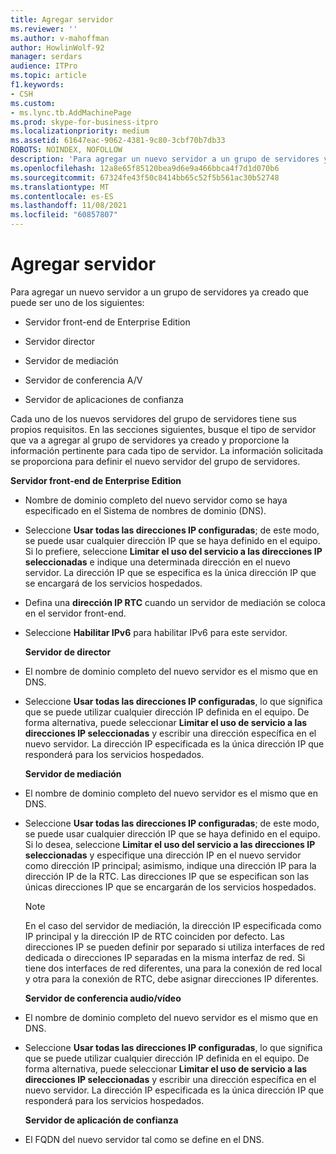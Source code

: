 ```yaml
---
title: Agregar servidor
ms.reviewer: ''
ms.author: v-mahoffman
author: HowlinWolf-92
manager: serdars
audience: ITPro
ms.topic: article
f1.keywords:
- CSH
ms.custom:
- ms.lync.tb.AddMachinePage
ms.prod: skype-for-business-itpro
ms.localizationpriority: medium
ms.assetid: 61647eac-9062-4381-9c80-3cbf70b7db33
ROBOTS: NOINDEX, NOFOLLOW
description: 'Para agregar un nuevo servidor a un grupo de servidores ya creado que puede ser uno de los siguientes:'
ms.openlocfilehash: 12a8e65f85120bea9d6e9a466bbca4f7d1d070b6
ms.sourcegitcommit: 67324fe43f50c8414bb65c52f5b561ac30b52748
ms.translationtype: MT
ms.contentlocale: es-ES
ms.lasthandoff: 11/08/2021
ms.locfileid: "60857807"
---
```

# <a name="add-server"></a>Agregar servidor
 
Para agregar un nuevo servidor a un grupo de servidores ya creado que puede ser uno de los siguientes:
  
- Servidor front-end de Enterprise Edition
    
- Servidor director
    
- Servidor de mediación
    
- Servidor de conferencia A/V
    
- Servidor de aplicaciones de confianza
    
Cada uno de los nuevos servidores del grupo de servidores tiene sus propios requisitos. En las secciones siguientes, busque el tipo de servidor que va a agregar al grupo de servidores ya creado y proporcione la información pertinente para cada tipo de servidor. La información solicitada se proporciona para definir el nuevo servidor del grupo de servidores.
  
 **Servidor front-end de Enterprise Edition**
  
- Nombre de dominio completo del nuevo servidor como se haya especificado en el Sistema de nombres de dominio (DNS).
    
- Seleccione **Usar todas las direcciones IP configuradas**; de este modo, se puede usar cualquier dirección IP que se haya definido en el equipo. Si lo prefiere, seleccione **Limitar el uso del servicio a las direcciones IP seleccionadas** e indique una determinada dirección en el nuevo servidor. La dirección IP que se especifica es la única dirección IP que se encargará de los servicios hospedados.
    
- Defina una **dirección IP RTC** cuando un servidor de mediación se coloca en el servidor front-end.
    
- Seleccione **Habilitar IPv6** para habilitar IPv6 para este servidor.
    
  **Servidor de director**
  
- El nombre de dominio completo del nuevo servidor es el mismo que en DNS.
    
- Seleccione **Usar todas las direcciones IP configuradas**, lo que significa que se puede utilizar cualquier dirección IP definida en el equipo. De forma alternativa, puede seleccionar **Limitar el uso de servicio a las direcciones IP seleccionadas** y escribir una dirección específica en el nuevo servidor. La dirección IP especificada es la única dirección IP que responderá para los servicios hospedados.
    
  **Servidor de mediación**
  
- El nombre de dominio completo del nuevo servidor es el mismo que en DNS.
    
- Seleccione **Usar todas las direcciones IP configuradas**; de este modo, se puede usar cualquier dirección IP que se haya definido en el equipo. Si lo desea, seleccione **Limitar el uso del servicio a las direcciones IP seleccionadas** y especifique una dirección IP en el nuevo servidor como dirección IP principal; asimismo, indique una dirección IP para la dirección IP de la RTC. Las direcciones IP que se especifican son las únicas direcciones IP que se encargarán de los servicios hospedados.
    
    > [!NOTE]
    > En el caso del servidor de mediación, la dirección IP especificada como IP principal y la dirección IP de RTC coinciden por defecto. Las direcciones IP se pueden definir por separado si utiliza interfaces de red dedicada o direcciones IP separadas en la misma interfaz de red. Si tiene dos interfaces de red diferentes, una para la conexión de red local y otra para la conexión de RTC, debe asignar direcciones IP diferentes. 
  
  **Servidor de conferencia audio/vídeo**
  
- El nombre de dominio completo del nuevo servidor es el mismo que en DNS.
    
- Seleccione **Usar todas las direcciones IP configuradas**, lo que significa que se puede utilizar cualquier dirección IP definida en el equipo. De forma alternativa, puede seleccionar **Limitar el uso de servicio a las direcciones IP seleccionadas** y escribir una dirección específica en el nuevo servidor. La dirección IP especificada es la única dirección IP que responderá para los servicios hospedados.
    
  **Servidor de aplicación de confianza**
  
- El FQDN del nuevo servidor tal como se define en el DNS.
    

